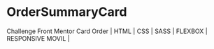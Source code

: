 # OrderSummaryCard
Challenge Front Mentor Card Order | HTML | CSS | SASS | FLEXBOX | RESPONSIVE MOVIL |

